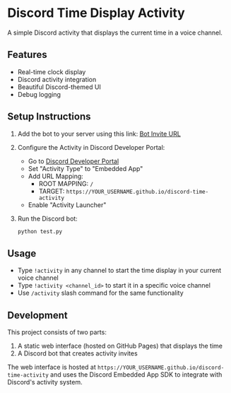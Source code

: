 # Discord Time Display Activity

A simple Discord activity that displays the current time in a voice channel.

## Features
- Real-time clock display
- Discord activity integration
- Beautiful Discord-themed UI
- Debug logging

## Setup Instructions

1. Add the bot to your server using this link:
   [Bot Invite URL](https://discord.com/oauth2/authorize?client_id=1336526920464072847&permissions=8&scope=bot%20applications.commands)

2. Configure the Activity in Discord Developer Portal:
   - Go to [Discord Developer Portal](https://discord.com/developers/applications/1336526920464072847/activities)
   - Set "Activity Type" to "Embedded App"
   - Add URL Mapping:
     - ROOT MAPPING: `/`
     - TARGET: `https://YOUR_USERNAME.github.io/discord-time-activity`
   - Enable "Activity Launcher"

3. Run the Discord bot:
   ```bash
   python test.py
   ```

## Usage
- Type `!activity` in any channel to start the time display in your current voice channel
- Type `!activity <channel_id>` to start it in a specific voice channel
- Use `/activity` slash command for the same functionality

## Development
This project consists of two parts:
1. A static web interface (hosted on GitHub Pages) that displays the time
2. A Discord bot that creates activity invites

The web interface is hosted at `https://YOUR_USERNAME.github.io/discord-time-activity` and uses the Discord Embedded App SDK to integrate with Discord's activity system. 